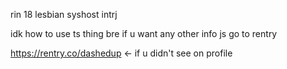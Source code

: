 rin 18 lesbian syshost intrj

idk how to use ts thing bre
if u want any other info js go to rentry

https://rentry.co/dashedup
<- if u didn't see on profile
